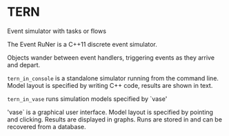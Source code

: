 # TERN
Event simulator with tasks or flows

The Event RuNer is a C++11 discrete event simulator.

Objects wander between event handlers, triggering events as they arrive and depart.

`tern_in_console` is a standalone simulator running from the command line.  Model layout is specified by writing C++ code, results are shown in text.

`tern_in_vase` runs simulation models specified by `vase'

'vase` is a graphical user interface.  Model layout is specified by pointing and clicking.  Results are displayed in graphs.  Runs are stored in and can be recovered from a database.

